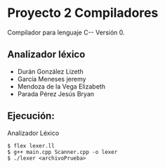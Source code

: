 # Proyecto 2 Compiladores 

Compilador para lenguaje C-- Versión 0.
## Analizador léxico

* Durán González Lizeth 
* García Meneses jeremy 
* Mendoza de la Vega Elizabeth 
* Parada Pérez Jesús Bryan 

## Ejecución:
Analizador Léxico
```shell
$ flex lexer.ll
$ g++ main.cpp Scanner.cpp -o lexer
$ ./lexer <archivoPrueba>
```
